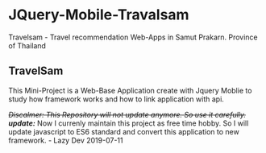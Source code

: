 # JQuery-Mobile-Travalsam
Travelsam - Travel recommendation Web-Apps in Samut Prakarn. Province of Thailand

## TravelSam
This Mini-Project is a Web-Base Application create with Jquery Moblie
to study how framework works and how to link application with api.

~~*Discalmer: This Repository will not update anymore. So use it carefully.*~~
**_update:_** Now I currenly maintain this project as free time hobby. So I will update javascript to ES6 standard and convert this application to new framework. - Lazy Dev 2019-07-11
